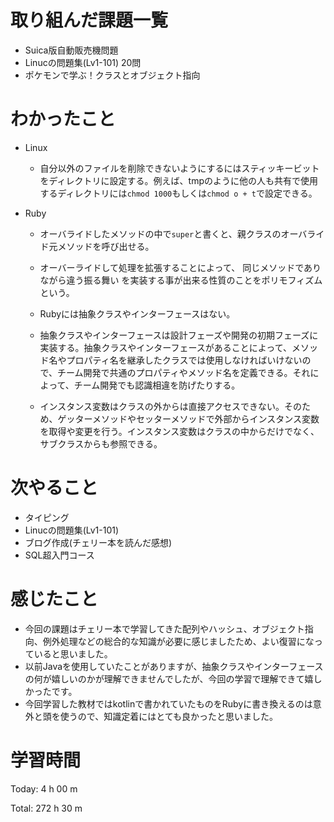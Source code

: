 # 取り組んだ課題一覧
- Suica版自動販売機問題
- Linucの問題集(Lv1-101) 20問
- ポケモンで学ぶ！クラスとオブジェクト指向

# わかったこと
- Linux
    - 自分以外のファイルを削除できないようにするにはスティッキービットをディレクトリに設定する。例えば、tmpのように他の人も共有で使用するディレクトリには`chmod 1000`もしくは`chmod o + t`で設定できる。

- Ruby
    - オーバライドしたメソッドの中で`super`と書くと、親クラスのオーバライド元メソッドを呼び出せる。
    - オーバーライドして処理を拡張することによって、 同じメソッドでありながら違う振る舞い を実装する事が出来る性質のことをポリモフィズムという。
    - Rubyには抽象クラスやインターフェースはない。
    - 抽象クラスやインターフェースは設計フェーズや開発の初期フェーズに実装する。抽象クラスやインターフェースがあることによって、メソッド名やプロパティ名を継承したクラスでは使用しなければいけないので、チーム開発で共通のプロパティやメソッド名を定義できる。それによって、チーム開発でも認識相違を防げたりする。

    - インスタンス変数はクラスの外からは直接アクセスできない。そのため、ゲッターメソッドやセッターメソッドで外部からインスタンス変数を取得や変更を行う。インスタンス変数はクラスの中からだけでなく、サブクラスからも参照できる。

# 次やること
- タイピング
- Linucの問題集(Lv1-101)
- ブログ作成(チェリー本を読んだ感想)
- SQL超入門コース

# 感じたこと
- 今回の課題はチェリー本で学習してきた配列やハッシュ、オブジェクト指向、例外処理などの総合的な知識が必要に感じましたため、よい復習になっていると思いました。
- 以前Javaを使用していたことがありますが、抽象クラスやインターフェースの何が嬉しいのかが理解できませんでしたが、今回の学習で理解できて嬉しかったです。
- 今回学習した教材ではkotlinで書かれていたものをRubyに書き換えるのは意外と頭を使うので、知識定着にはとても良かったと思いました。

# 学習時間
Today: 4 h 00 m

Total: 272 h 30 m























